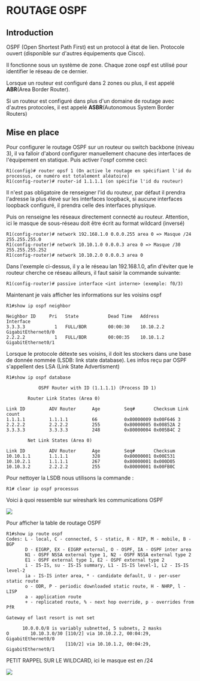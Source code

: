 # ROUTAGE OSPF



## Introduction

OSPF (Open Shortest Path First) est un protocol à état de lien. Protocole ouvert (disponible sur d'autres équipements que Cisco).

Il fonctionne sous un système de zone. Chaque zone ospf est utilisé pour identifier le réseau de ce dernier.

Lorsque un routeur est configuré dans 2 zones ou plus, il est appelé **ABR**(Area Border Router).

Si un routeur est configuré dans plus d'un domaine de routage avec d'autres protocoles, il est appelé **ASBR**(Autonomous System Border Routers)





## Mise en place

Pour configurer le routage OSPF sur un routeur ou switch backbone (niveau 3), il va falloir d'abord configurer manuellement chacune des interfaces de l'équipement en statique. Puis activer l'ospf comme ceci:

```
R1(config)# router opsf 1 (On active le routage en spécifiant l'id du processus, ce numéro est totalement aléatoire)
R1(config-router)# router-id 1.1.1.1 (on spécifie l'id du routeur)
```

Il n'est pas obligatoire de renseigner l'id du routeur, par défaut il prendra l'adresse la plus élevé sur les interfaces loopback, si aucune interfaces loopback configuré, il prendra celle des interfaces physique.

 Puis on renseigne les réseaux directement connecté au routeur. Attention, ici le masque de sous-réseau doit être écrit au format wildcard (inversé)

```
R1(config-router)# network 192.168.1.0 0.0.0.255 area 0 => Masque /24 255.255.255.0
R1(config-router)# network 10.10.1.0 0.0.0.3 area 0 => Masque /30 255.255.255.252
R1(config-router)# network 10.10.2.0 0.0.0.3 area 0
```

Dans l'exemple ci-dessus, il y a le réseau lan 192.168.1.0, afin d'éviter que le routeur cherche ce réseau ailleurs, il faut saisir la commande suivante:

```
R1(config-router)# passive interface <int interne> (exemple: f0/3)
```

Maintenant je vais afficher les informations sur les voisins ospf

```
R1#show ip ospf neighbor

Neighbor ID     Pri   State           Dead Time   Address         Interface
3.3.3.3           1   FULL/BDR        00:00:30    10.10.2.2       GigabitEthernet0/0
2.2.2.2           1   FULL/BDR        00:00:35    10.10.1.2       GigabitEthernet0/1
```

Lorsque le protocole détexte ses voisins, il doit les stockers dans une base de donnée nommée (LSDB: link state database). Les infos reçu par OSPF s'appellent des LSA (Link State Advertisment)

```
R1#show ip ospf database

            OSPF Router with ID (1.1.1.1) (Process ID 1)

		Router Link States (Area 0)

Link ID         ADV Router      Age         Seq#       Checksum Link count
1.1.1.1         1.1.1.1         66          0x80000009 0x00F646 3
2.2.2.2         2.2.2.2         255         0x80000005 0x00852A 2
3.3.3.3         3.3.3.3         248         0x80000004 0x005B4C 2

		Net Link States (Area 0)

Link ID         ADV Router      Age         Seq#       Checksum
10.10.1.1       1.1.1.1         328         0x80000001 0x00E531
10.10.2.1       1.1.1.1         267         0x80000001 0x000D05
10.10.3.2       2.2.2.2         255         0x80000001 0x00FB0C
```

Pour nettoyer la LSDB nous utilisons la commande :

```
R1# clear ip ospf processus
```

Voici à quoi ressemble sur wireshark les communications OSPF

![](../img\ws-ospf-discover.png)

Pour afficher la table de routage OSPF

```
R1#show ip route ospf
Codes: L - local, C - connected, S - static, R - RIP, M - mobile, B - BGP
       D - EIGRP, EX - EIGRP external, O - OSPF, IA - OSPF inter area 
       N1 - OSPF NSSA external type 1, N2 - OSPF NSSA external type 2
       E1 - OSPF external type 1, E2 - OSPF external type 2
       i - IS-IS, su - IS-IS summary, L1 - IS-IS level-1, L2 - IS-IS level-2
       ia - IS-IS inter area, * - candidate default, U - per-user static route
       o - ODR, P - periodic downloaded static route, H - NHRP, l - LISP
       a - application route
       + - replicated route, % - next hop override, p - overrides from PfR

Gateway of last resort is not set

      10.0.0.0/8 is variably subnetted, 5 subnets, 2 masks
O        10.10.3.0/30 [110/2] via 10.10.2.2, 00:04:29, GigabitEthernet0/0
                      [110/2] via 10.10.1.2, 00:04:29, GigabitEthernet0/1
```

PETIT RAPPEL SUR LE WILDCARD, ici le masque est en /24

![](../img\wildcard.png)

